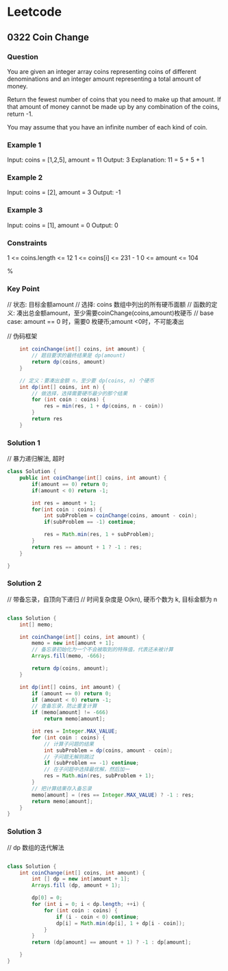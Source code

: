 # Leetcode

## 0322 Coin Change

### Question

You are given an integer array coins representing coins of different denominations and an integer amount representing a total amount of money.

Return the fewest number of coins that you need to make up that amount. If that amount of money cannot be made up by any combination of the coins, return -1.

You may assume that you have an infinite number of each kind of coin.

### Example 1

Input: coins = [1,2,5], amount = 11
Output: 3
Explanation: 11 = 5 + 5 + 1

### Example 2

Input: coins = [2], amount = 3
Output: -1

### Example 3

Input: coins = [1], amount = 0
Output: 0

### Constraints

1 <= coins.length <= 12
1 <= coins[i] <= 231 - 1
0 <= amount <= 104

%

### Key Point

// 状态: 目标金额amount
// 选择: coins 数组中列出的所有硬币面额
// 函数的定义: 凑出总金额amount，至少需要coinChange(coins,amount)枚硬币
// base case: amount == 0 时，需要0 枚硬币;amount <0时，不可能凑出

// 伪码框架

```java
    int coinChange(int[] coins, int amount) {
        // 题目要求的最终结果是 dp(amount)
        return dp(coins, amount)
    }

    // 定义：要凑出金额 n，至少要 dp(coins, n) 个硬币
    int dp(int[] coins, int n) {
        // 做选择，选择需要硬币最少的那个结果
        for (int coin : coins) {
            res = min(res, 1 + dp(coins, n - coin))
        }
        return res
    }
```

### Solution 1

// 暴力递归解法, 超时

```java
class Solution {
    public int coinChange(int[] coins, int amount) {
        if(amount == 0) return 0;
        if(amount < 0) return -1;

        int res = amount + 1;
        for(int coin : coins) {
            int subProblem = coinChange(coins, amount - coin);
            if(subProblem == -1) continue;

            res = Math.min(res, 1 + subProblem);
        }
        return res == amount + 1 ? -1 : res;
    }

}
```

### Solution 2

// 带备忘录，自顶向下递归
// 时间复杂度是 O(kn), 硬币个数为 k, 目标金额为 n

```java

class Solution {
    int[] memo;

    int coinChange(int[] coins, int amount) {
        memo = new int[amount + 1];
        // 备忘录初始化为一个不会被取到的特殊值，代表还未被计算
        Arrays.fill(memo, -666);

        return dp(coins, amount);
    }

    int dp(int[] coins, int amount) {
        if (amount == 0) return 0;
        if (amount < 0) return -1;
        // 查备忘录，防止重复计算
        if (memo[amount] != -666)
            return memo[amount];

        int res = Integer.MAX_VALUE;
        for (int coin : coins) {
            // 计算子问题的结果
            int subProblem = dp(coins, amount - coin);
            // 子问题无解则跳过
            if (subProblem == -1) continue;
            // 在子问题中选择最优解，然后加一
            res = Math.min(res, subProblem + 1);
        }
        // 把计算结果存入备忘录
        memo[amount] = (res == Integer.MAX_VALUE) ? -1 : res;
        return memo[amount];
    }
}

```

### Solution 3

// dp 数组的迭代解法

```java

class Solution {
    int coinChange(int[] coins, int amount) {
        int [] dp = new int[amount + 1];
        Arrays.fill (dp, amount + 1);

        dp[0] = 0;
        for (int i = 0; i < dp.length; ++i) {
            for (int coin : coins) {
                if (i - coin < 0) continue;
                dp[i] = Math.min(dp[i], 1 + dp[i - coin]);
            }
        }
        return (dp[amount] == amount + 1) ? -1 : dp[amount];

    }
}

```
